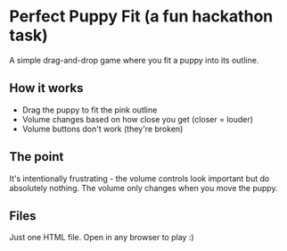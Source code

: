 # Perfect Puppy Fit (a fun hackathon task)

A simple drag-and-drop game where you fit a puppy into its outline.

## How it works
* Drag the puppy to fit the pink outline
* Volume changes based on how close you get (closer = louder)
* Volume buttons don't work (they're broken)

## The point
It's intentionally frustrating - the volume controls look important but do absolutely nothing. The volume only changes when you move the puppy.

## Files
Just one HTML file. Open in any browser to play :)
